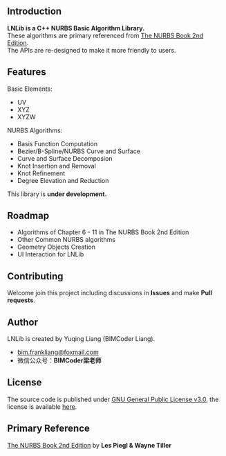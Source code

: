 ## Introduction
**LNLib is a C++ NURBS Basic Algorithm Library.** <br/>These algorithms are primary referenced from [The NURBS Book 2nd Edition](https://link.springer.com/book/10.1007/978-3-642-97385-7). <br/>The APIs are re-designed to make it more friendly to users.

## Features
Basic Elements:
- UV
- XYZ
- XYZW

NURBS Algorithms:
- Basis Function Computation
- Bezier/B-Spline/NURBS Curve and Surface
- Curve and Surface Decomposion
- Knot Insertion and Removal
- Knot Refinement
- Degree Elevation and Reduction

This library is **under development.**

## Roadmap
- Algorithms of Chapter 6 - 11 in The NURBS Book 2nd Edition
- Other Common NURBS algorithms
- Geometry Objects Creation
- UI Interaction for LNLib

## Contributing
Welcome join this project including discussions in **Issues** and make **Pull requests**.

## Author

LNLib is created by Yuqing Liang (BIMCoder Liang).

- bim.frankliang@foxmail.com
- 微信公众号：**BIMCoder梁老师**

## License
The source code is published under [GNU General Public License v3.0](https://www.gnu.org/licenses/), the license is available [here](LICENSE).

## Primary Reference
[The NURBS Book 2nd Edition](https://link.springer.com/book/10.1007/978-3-642-97385-7) by **Les Piegl & Wayne Tiller**
